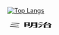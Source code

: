 [![Top Langs](https://github-readme-stats.vercel.app/api/top-langs/?username=seanyellow&hide=c%2B%2B&theme=gruvbox&layout=compact)](https://github.com/seanyellow/)

<div style="display: inline-block; transform: scaleX(5); transform-origin: left;">ﾐ㍾</div>
